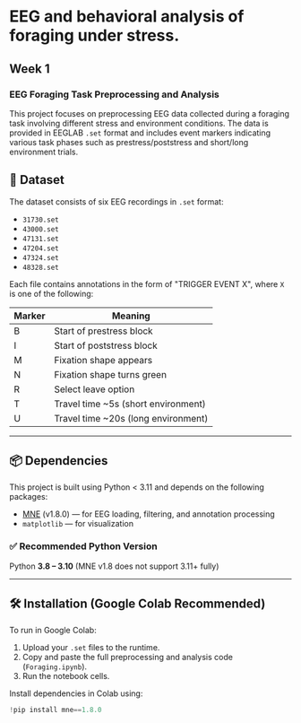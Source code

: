 # EEG and behavioral analysis of foraging under stress.

## Week 1

### EEG Foraging Task Preprocessing and Analysis

This project focuses on preprocessing EEG data collected during a foraging task involving different stress and environment conditions. The data is provided in EEGLAB `.set` format and includes event markers indicating various task phases such as prestress/poststress and short/long environment trials.

## 📁 Dataset

The dataset consists of six EEG recordings in `.set` format:

- `31730.set`
- `43000.set`
- `47131.set`
- `47204.set`
- `47324.set`
- `48328.set`

Each file contains annotations in the form of "TRIGGER EVENT X", where `X` is one of the following:

| Marker | Meaning                              |
|--------|---------------------------------------|
| B      | Start of prestress block              |
| I      | Start of poststress block             |
| M      | Fixation shape appears                |
| N      | Fixation shape turns green            |
| R      | Select leave option                   |
| T      | Travel time ~5s (short environment)   |
| U      | Travel time ~20s (long environment)   |

---

## 📦 Dependencies

This project is built using Python < 3.11 and depends on the following packages:

- [MNE](https://mne.tools/stable/index.html) (v1.8.0) — for EEG loading, filtering, and annotation processing
- `matplotlib` — for visualization

### ✅ Recommended Python Version

Python **3.8 – 3.10** (MNE v1.8 does not support 3.11+ fully)

---

## 🛠️ Installation (Google Colab Recommended)

To run in Google Colab:

1. Upload your `.set` files to the runtime.
2. Copy and paste the full preprocessing and analysis code (`Foraging.ipynb`).
3. Run the notebook cells.

Install dependencies in Colab using:

```python
!pip install mne==1.8.0

